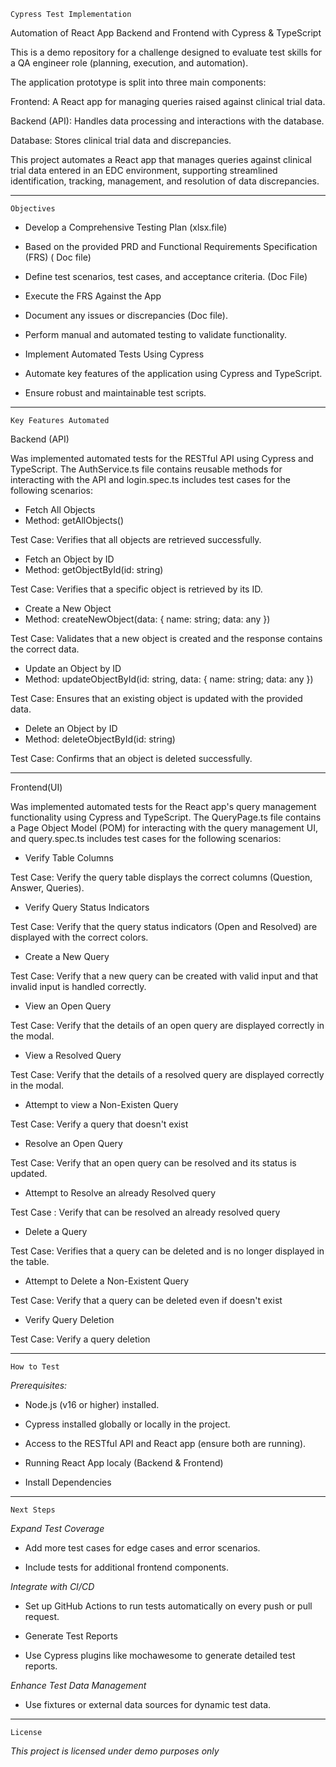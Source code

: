     Cypress Test Implementation

Automation of React App Backend and Frontend with Cypress & TypeScript

This is a demo repository for a challenge designed to evaluate test skills for a QA engineer role (planning, execution, and automation).

The application prototype is split into three main components:

Frontend: A React app for managing queries raised against clinical trial data.

Backend (API): Handles data processing and interactions with the database.

Database: Stores clinical trial data and discrepancies.

This project automates a React app that manages queries against clinical trial data entered in an EDC environment, supporting streamlined identification, tracking, management, and resolution of data discrepancies.

---

    Objectives

- Develop a Comprehensive Testing Plan (xlsx.file)

- Based on the provided PRD and Functional Requirements Specification (FRS) ( Doc file)

- Define test scenarios, test cases, and acceptance criteria. (Doc File)

- Execute the FRS Against the App

- Document any issues or discrepancies (Doc file).

- Perform manual and automated testing to validate functionality.

- Implement Automated Tests Using Cypress

- Automate key features of the application using Cypress and TypeScript.

- Ensure robust and maintainable test scripts.

---

    Key Features Automated

Backend (API)

Was implemented automated tests for the RESTful API using Cypress and TypeScript. The AuthService.ts file contains reusable methods for interacting with the API
and login.spec.ts includes test cases for the following scenarios:

- Fetch All Objects
- Method: getAllObjects()

Test Case: Verifies that all objects are retrieved successfully.

- Fetch an Object by ID
- Method: getObjectById(id: string)

Test Case: Verifies that a specific object is retrieved by its ID.

- Create a New Object
- Method: createNewObject(data: { name: string; data: any })

Test Case: Validates that a new object is created and the response contains the correct data.

- Update an Object by ID
- Method: updateObjectById(id: string, data: { name: string; data: any })

Test Case: Ensures that an existing object is updated with the provided data.

- Delete an Object by ID
- Method: deleteObjectById(id: string)

Test Case: Confirms that an object is deleted successfully.

---

Frontend(UI)

Was implemented automated tests for the React app's query management functionality using Cypress and TypeScript. The QueryPage.ts file contains a Page Object Model (POM) for interacting with the query management UI, and query.spec.ts includes test cases for the following scenarios:

- Verify Table Columns

Test Case: Verify the query table displays the correct columns (Question, Answer, Queries).

- Verify Query Status Indicators

Test Case: Verify that the query status indicators (Open and Resolved) are displayed with the correct colors.

- Create a New Query

Test Case: Verify that a new query can be created with valid input and that invalid input is handled correctly.

- View an Open Query

Test Case: Verify that the details of an open query are displayed correctly in the modal.

- View a Resolved Query

Test Case: Verify that the details of a resolved query are displayed correctly in the modal.

- Attempt to view a Non-Existen Query

Test Case: Verify a query that doesn't exist

- Resolve an Open Query

Test Case: Verify that an open query can be resolved and its status is updated.

- Attempt to Resolve an already Resolved query

Test Case :  Verify that can be resolved an already resolved query

- Delete a Query

Test Case: Verifies that a query can be deleted and is no longer displayed in the table.

- Attempt to Delete a Non-Existent Query

Test Case:  Verify that a query can be deleted even if doesn't exist

- Verify Query Deletion

Test Case: Verify a query deletion

---

    How to Test 

*Prerequisites:*

- Node.js (v16 or higher) installed.

- Cypress installed globally or locally in the project.

- Access to the RESTful API and React app (ensure both are running).

- Running React App localy (Backend & Frontend)

- Install Dependencies

---

    Next Steps

*Expand Test Coverage*

- Add more test cases for edge cases and error scenarios.

- Include tests for additional frontend components.

*Integrate with CI/CD*

- Set up GitHub Actions to run tests automatically on every push or pull request.

- Generate Test Reports

- Use Cypress plugins like mochawesome to generate detailed test reports.

*Enhance Test Data Management*

- Use fixtures or external data sources for dynamic test data.

---

    License

*This project is licensed under demo purposes only*

